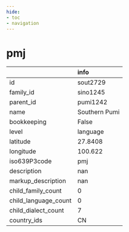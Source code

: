 ```yaml
---
hide:
- toc
- navigation
---
```

# pmj
|                      | info          |
|:---------------------|:--------------|
| id                   | sout2729      |
| family_id            | sino1245      |
| parent_id            | pumi1242      |
| name                 | Southern Pumi |
| bookkeeping          | False         |
| level                | language      |
| latitude             | 27.8408       |
| longitude            | 100.622       |
| iso639P3code         | pmj           |
| description          | nan           |
| markup_description   | nan           |
| child_family_count   | 0             |
| child_language_count | 0             |
| child_dialect_count  | 7             |
| country_ids          | CN            |